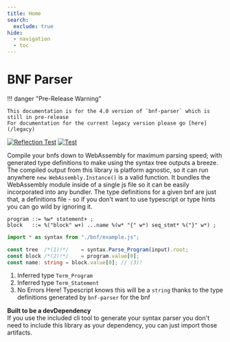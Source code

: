```yaml
---
title: Home
search:
  exclude: true
hide:
  - navigation
  - toc
---
```


# BNF Parser

!!! danger "Pre-Release Warning"

    This documentation is for the 4.0 version of `bnf-parser` which is still in pre-release  
    For documentation for the current legacy version please go [here](/legacy)

[![Reflection Test](https://github.com/AjaniBilby/BNF-parser/actions/workflows/npm-load-check.yml/badge.svg?branch=master)](https://github.com/AjaniBilby/BNF-parser/actions/workflows/npm-load-check.yml)
[![Test](https://github.com/AjaniBilby/BNF-parser/actions/workflows/test.yml/badge.svg?branch=master)](https://github.com/AjaniBilby/BNF-parser/actions/workflows/test.yml)

Compile your bnfs down to WebAssembly for maximum parsing speed; with generated type definitions to make using the syntax tree outputs a breeze. The compiled output from this library is platform agnostic, so it can run anywhere `new WebAssembly.Instance()` is a valid function. It bundles the WebAssembly module inside of a single js file so it can be easily incorporated into any bundler. The type definitions for a given bnf are just that, a definitions file - so if you don't want to use typescript or type hints you can go wild by ignoring it.

```bnf title="BNF"
program ::= %w* statement+ ;
block   ::= %("block" w+) ...name %(w* "{" w*) seq_stmt* %("}" w*) ;
```
```ts title="Typescript"
import * as syntax from "./bnf/example.js";

const tree  /*(1)!*/    = syntax.Parse_Program(input).root;
const block /*(2)!*/    = program.value[0];
const name: string = block.value[0]; // (3)!
```

1. Inferred type `Term_Program`
2. Inferred type `Term_Statement`
3. No Errors Here! Typescript knows this will be a `string` thanks to the type definitions generated by `bnf-parser` for the bnf


**Built to be a devDependency**  
If you use the included cli tool to generate your syntax parser you don't need to include this library as your dependency, you can just import those artifacts.